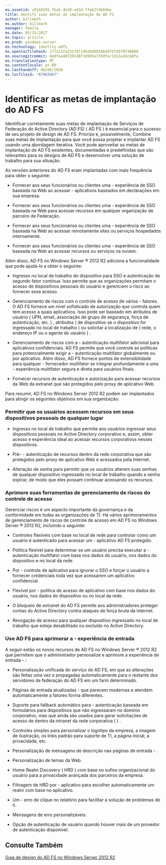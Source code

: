 ```yaml
---
ms.assetid: c81b8291-fba5-4b30-a43d-7feb2f4b66be
title: dentify suas metas de implantação de AD FS
author: billmath
ms.author: billmath
manager: femila
ms.date: 05/31/2017
ms.topic: article
ms.prod: windows-server
ms.technology: identity-adfs
ms.openlocfilehash: 177a13fa22178f14628d9834b5975fd5f8f46808
ms.sourcegitcommit: de8fea497201d8f3d995e733dfec1d13a16cb8fa
ms.translationtype: MT
ms.contentlocale: pt-BR
ms.lasthandoff: 08/06/2020
ms.locfileid: "87863967"
---
```

# <a name="identify-your-ad-fs-deployment-goals"></a>Identificar as metas de implantação do AD FS

Identificar corretamente suas metas de implantação de Serviços de Federação do Active Directory (AD FS) \( AD FS \) é essencial para o sucesso de seu projeto de design de AD FS. Priorize e, possivelmente, Combine suas metas de implantação para que você possa projetar e implantar AD FS usando uma abordagem iterativa. Você pode aproveitar as metas de implantação de AD FS existentes, documentadas e predefinidas que são relevantes para os designs de AD FS e desenvolver uma solução de trabalho para sua situação.  
  
As versões anteriores do AD FS eram implantadas com mais frequência para obter o seguinte:  
  
-   Fornecer aos seus funcionários ou clientes uma \- experiência de SSO baseada na Web ao acessar \- aplicativos baseados em declarações em sua empresa.  
  
-   Fornecer aos seus funcionários ou clientes uma \- experiência de SSO baseada na Web para acessar recursos em qualquer organização de parceiro de Federação.  
  
-   Fornecer aos seus funcionários ou clientes uma \- experiência de SSO baseada na Web ao acessar remotamente sites ou serviços hospedados internamente.  
  
-   Fornecer aos seus funcionários ou clientes uma \- experiência de SSO baseada na Web ao acessar recursos ou serviços na nuvem.  
  
Além disso, AD FS no Windows Server &reg; 2012 R2 adiciona a funcionalidade que pode ajudá-lo a obter o seguinte:  
  
-   Ingresso no local de trabalho do dispositivo para SSO e autenticação de segundo fator contínua. Isso permite que as organizações permitam o acesso de dispositivos pessoais do usuário e gerenciem o risco ao fornecer esse acesso.  
  
-   Gerenciamento de riscos com o controle de acesso de vários \- fatores. O AD FS fornece um nível sofisticado de autorização que controla quem tem acesso a quais aplicativos. Isso pode ser baseado em atributos de usuário \( UPN, email, associação de grupo de segurança, força de autenticação, etc. \) , atributos \( de dispositivo se o dispositivo for ingressado no local de trabalho \) ou solicitar a localização de \( rede, o endereço IP ou o agente do usuário \) .  
  
-   Gerenciamento de riscos com a \- autenticação multifator adicional para aplicativos confidenciais. AD FS permite que você controle as políticas para potencialmente exigir a \- autenticação multifator globalmente ou por aplicativo. Além disso, AD FS fornece pontos de extensibilidade para qualquer \- fornecedor multifator se integrar profundamente a uma \- experiência multifator segura e direta para usuários finais.  
  
-   Fornecer recursos de autenticação e autorização para acessar recursos da Web da extranet que são protegidos pelo proxy de aplicativo Web.  
  
Para resumir, AD FS no Windows Server 2012 R2 podem ser implantados para atingir os seguintes objetivos em sua organização:  
  
### <a name="enable-your-users-to-access-resources-on-their-personal-devices-from-anywhere"></a>Permitir que os usuários acessem recursos em seus dispositivos pessoais de qualquer lugar  
  
-   Ingresso no local de trabalho que permite aos usuários ingressar seus dispositivos pessoais no Active Directory corporativo e, assim, obter acesso e experiência ideal ao acessar recursos corporativos nesses dispositivos.  
  
-   Pré- \- autenticação de recursos dentro da rede corporativa que são protegidos pelo proxy de aplicativo Web e acessados pela Internet.  
  
-   Alteração de senha para permitir que os usuários alterem suas senhas de qualquer dispositivo ingressado no local de trabalho quando a senha expirar, de modo que eles possam continuar acessando os recursos.  
  
### <a name="enhance-your-access-control-risk-management-tools"></a>Aprimore suas ferramentas de gerenciamento de riscos do controle de acesso  
Gerenciar riscos é um aspecto importante da governança e da conformidade em todas as organizações de TI. Há vários aprimoramentos de gerenciamento de riscos de controle de acesso em AD FS no Windows Server &reg; 2012 R2, incluindo o seguinte:  
  
-   Controles flexíveis com base no local de rede para controlar como um usuário é autenticado para acessar um \- aplicativo AD FS protegido.  
  
-   Política flexível para determinar se um usuário precisa executar a \- autenticação multifator com base nos dados do usuário, nos dados do dispositivo e no local da rede.  
  
-   Por \- controle de aplicativo para ignorar o SSO e forçar o usuário a fornecer credenciais toda vez que acessarem um aplicativo confidencial.  
  
-   Flexível por \- política de acesso de aplicativo com base nos dados do usuário, nos dados do dispositivo ou no local da rede.  
  
-   O bloqueio de extranet do AD FS permite aos administradores proteger contas do Active Directory contra ataques de força bruta da Internet.  
  
-   Revogação de acesso para qualquer dispositivo ingressado no local de trabalho que esteja desabilitado ou excluído no Active Directory.  
  
### <a name="use-ad-fs-to-enhance-the-sign-in-experience"></a>Use AD FS para aprimorar a \- experiência de entrada  
A seguir estão os novos recursos de AD FS no Windows Server &reg; 2012 R2 que permitem que o administrador personalize e aprimore a experiência de entrada \- :  
  
-   Personalização unificada do serviço do AD FS, em que as alterações são feitas uma vez e propagadas automaticamente para o restante dos servidores de federação do AD FS em um farm determinado.  
  
-   Páginas de entrada atualizadas \- que parecem modernas e atendem automaticamente a fatores forma diferentes.  
  
-   Suporte para fallback automático para \- autenticação baseada em formulários para dispositivos que não ingressaram no domínio corporativo, mas que ainda são usados para gerar solicitações de acesso de dentro da intranet da rede corporativa \( \) .  
  
-   Controles simples para personalizar o logotipo da empresa, a imagem de ilustração, os links padrão para suporte de TI, a página inicial, a privacidade, etc.  
  
-   Personalização de mensagens de descrição nas páginas de entrada \- .  
  
-   Personalização de temas da Web.  
  
-   Home Realm Discovery \( HRD \) com base no sufixo organizacional do usuário para a privacidade avançada dos parceiros da empresa.  
  
-   Filtragem de HRD por \- aplicativo para escolher automaticamente um realm com base no aplicativo.  
  
-   Um \- erro de clique no relatório para facilitar a solução de problemas de ti.  
  
-   Mensagens de erro personalizáveis.  
  
-   Opção de autenticação de usuário quando houver mais de um provedor de autenticação disponível.  
  
## <a name="see-also"></a>Consulte Também  
[Guia de design do AD FS no Windows Server 2012 R2](../../ad-fs/design/AD-FS-Design-Guide-in-Windows-Server-2012-R2.md)  
  

